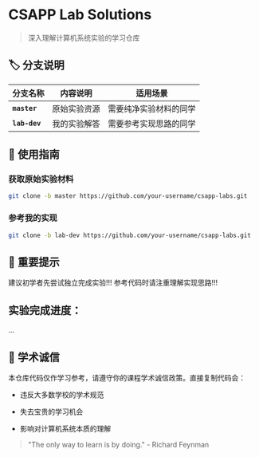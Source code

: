 # CSAPP Lab Solutions

> 深入理解计算机系统实验的学习仓库

## 🏷️ 分支说明

| 分支名称 | 内容说明 | 适用场景 |
|----------|----------|----------|
| **`master`** | 原始实验资源 | 需要纯净实验材料的同学 |
| **`lab-dev`** | 我的实验解答 | 需要参考实现思路的同学 |

## 🚀 使用指南

### 获取原始实验材料
```bash
git clone -b master https://github.com/your-username/csapp-labs.git

```

### 参考我的实现
```bash
git clone -b lab-dev https://github.com/your-username/csapp-labs.git

```

## 📌 重要提示

建议初学者先尝试独立完成实验!!!
参考代码时请注重理解实现思路!!!

## 实验完成进度：
...

## 📜 学术诚信
本仓库代码仅作学习参考，请遵守你的课程学术诚信政策。直接复制代码会：

- 违反大多数学校的学术规范

- 失去宝贵的学习机会

- 影响对计算机系统本质的理解

> "The only way to learn is by doing." - Richard Feynman
